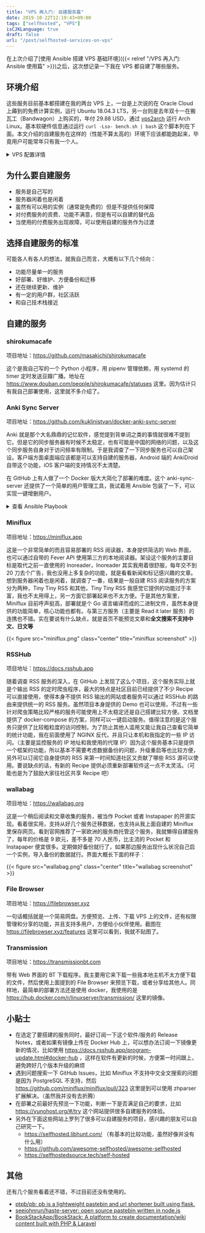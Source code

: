 ```yaml
---
title: "VPS 再入门: 自建服务篇"
date: 2019-10-22T12:19:43+09:00
tags: ["selfhosted", "VPS"]
isCJKLanguage: true
draft: false
url: "/post/selfhosted-services-on-vps"
---
```


在上次介绍了[使用 Ansible 搭建 VPS 基础环境]({{< relref "/VPS 再入门: Ansible 使用篇" >}})之后，这次想记录一下我在 VPS 都自建了哪些服务。

<!--more-->

## 环境介绍

这些服务目前基本都搭建在我的两台 VPS 上，一台是上次说的在 Oracle Cloud 上薅到的免费计算实例，运行 Ubuntu 18.04.3 LTS，另一台则是去年双十一在搬瓦工（Bandwagon）上购买的，年付 29.88 USD，通过 [vps2arch](https://gitlab.com/drizzt/vps2arch/) 运行 Arch Linux。基本软硬件信息通过运行 `curl -Lso- bench.sh | bash` 这个脚本列在下面。本文介绍的自建服务在这样的（性能不算太高的）环境下应该都能跑起来，毕竟用户可能常年只有我一个人。

<details>
<summary> VPS 配置详情 </summary>

```
# Oracle Cloud
----------------------------------------------------------------------
CPU model            : AMD EPYC 7551 32-Core Processor
Number of cores      : 2
CPU frequency        : 1996.249 MHz
Total size of Disk   : 94.3 GB (13.3 GB Used)
Total amount of Mem  : 982 MB (343 MB Used)
Total amount of Swap : 1023 MB (216 MB Used)
System uptime        : 5 days, 18 hour 59 min
Load average         : 0.07, 0.07, 0.08
OS                   : Ubuntu 18.04.3 LTS
Arch                 : x86_64 (64 Bit)
Kernel               : 4.15.0-1027-oracle
----------------------------------------------------------------------
I/O speed(1st run)   : 54.2 MB/s
I/O speed(2nd run)   : 50.9 MB/s
I/O speed(3rd run)   : 50.9 MB/s
Average I/O speed    : 52.0 MB/s
----------------------------------------------------------------------
Node Name                       IPv4 address            Download Speed
CacheFly                        205.234.175.175         5.62MB/s      
Linode, Tokyo2, JP              139.162.65.37           5.68MB/s      
Linode, Singapore, SG           139.162.23.4            3.61MB/s      
Linode, London, UK              176.58.107.39           5.12MB/s      
Linode, Frankfurt, DE           139.162.130.8           5.07MB/s      
Linode, Fremont, CA             50.116.14.9             4.87MB/s      
Softlayer, Dallas, TX           173.192.68.18           4.02MB/s      
Softlayer, Seattle, WA          67.228.112.250          5.02MB/s      
Softlayer, Frankfurt, DE        159.122.69.4            4.23MB/s      
Softlayer, Singapore, SG        119.81.28.170           5.23MB/s      
Softlayer, HongKong, CN         119.81.130.170          5.24MB/s      
----------------------------------------------------------------------
```

```
# Bandwagon Host
----------------------------------------------------------------------
CPU model            : QEMU Virtual CPU version (cpu64-rhel6)
Number of cores      : 2
CPU frequency        : 2599.998 MHz
Total size of Disk   : 42.3 GB (23.1 GB Used)
Total amount of Mem  : 2005 MB (231 MB Used)
Total amount of Swap : 511 MB (0 MB Used)
System uptime        : 12 days, 18 hour 3 min
Load average         : 0.06, 0.06, 0.02
OS                   : Arch Linux
Arch                 : x86_64 (64 Bit)
Kernel               : 5.3.6-arch1-1-ARCH
----------------------------------------------------------------------
I/O speed(1st run)   : 425 MB/s
I/O speed(2nd run)   : 384 MB/s
I/O speed(3rd run)   : 414 MB/s
Average I/O speed    : 407.7 MB/s
----------------------------------------------------------------------
Node Name                       IPv4 address            Download Speed
CacheFly                        205.234.175.175         82.8MB/s
Linode, Tokyo2, JP              139.162.65.37           9.73MB/s
Linode, Singapore, SG           139.162.23.4            1.47MB/s
Linode, London, UK              176.58.107.39           5.24MB/s
Linode, Frankfurt, DE           139.162.130.8           5.24MB/s
Linode, Fremont, CA             50.116.14.9             35.3MB/s
Softlayer, Dallas, TX           173.192.68.18           42.9MB/s
Softlayer, Seattle, WA          67.228.112.250          49.6MB/s
Softlayer, Frankfurt, DE        159.122.69.4            5.46MB/s
Softlayer, Singapore, SG        119.81.28.170           7.24MB/s
Softlayer, HongKong, CN         119.81.130.170          9.04MB/s
----------------------------------------------------------------------
```

</details>

## 为什么要自建服务

- 服务是自己写的
- 服务器闲着也是闲着
- 虽然有可以用的实例（通常是免费的）但是不提供任何保障
- 对付费服务的资费、功能不满意，但是有可以自建的替代品
- 当使用的付费服务出现故障，可以使用自建的服务作为过渡

## 选择自建服务的标准

可能各人有各人的想法，就我自己而言，大概有以下几个倾向：

- 功能尽量单一的服务
- 好部署、好维护、方便备份和迁移
- 还在继续更新、维护
- 有一定的用户群，社区活跃
- 和自己技术栈接近

## 自建的服务

### shirokumacafe

项目地址：https://github.com/masakichi/shirokumacafe

这个是我自己写的一个 Python 小程序，用 pipenv 管理依赖，用 systemd 的 timer 定时发送豆瓣广播。地址在 https://www.douban.com/people/shirokumacafe/statuses 这里。因为估计只有我自己部署使用，这里就不多介绍了。

### Anki Sync Server

项目地址：https://github.com/kuklinistvan/docker-anki-sync-server

Anki 就是那个大名鼎鼎的记忆软件，感觉提到背单词之类的事情就很难不提到它。但是它的同步服务器有时候不太稳定，也有可能是中国的网络的问题，以及这个同步服务自身对于访问频率有限制。于是我调查了一下同步服务也可以自己架设。客户端方面桌面端应该都是可以支持自建的服务器，Android 端的 AnkiDroid 自带这个功能，iOS 客户端的支持情况不太清楚。

在 GitHub 上有人做了一个 Docker 版大大简化了部署的难度。这个 anki-sync-server 还提供了一个简单的用户管理工具，我试着用 Ansible 包装了一下，可以实现一键增删用户。

<details>
<summary> 查看 Ansible Playbook </summary>

```yaml
---
- hosts: ubuntu
  become: true

  vars_files:
    - vars/anki.yml

  tasks:
    - name: Build anki-sync-server image
      docker_image:
        name: kuklinistvan/anki-sync-server:latest
        source: pull

    - name: Create anki-sync-server data directory
      file:
        path: "{{ anki_data_path }}"
        state: directory
        mode: 0700
        owner: root

    - name: Start anki-sync-server
      docker_container:
        name: anki-container
        image: kuklinistvan/anki-sync-server:latest
        state: started
        restart_policy: always
        volumes:
          - "{{ anki_data_path }}:/app/data"
        ports:
          - 127.0.0.1:27701:27701

    - name: List anki-sync-server users
      command: docker exec -it anki-container /app/anki-sync-server/ankisyncctl.py lsuser
      register: existing_anki_users
      changed_when: false
      tags: list_anki_users,add_anki_users,del_anki_users
    - debug:
        var: existing_anki_users.stdout
      tags: list_anki_users

    - name: Create anki-sync-server users
      expect:
        command: "docker exec -it anki-container /app/anki-sync-server/ankisyncctl.py adduser {{ item.user }}"
        responses:
          Enter password.*: "{{ item.password }}"
      with_items: "{{ anki_users }}"
      when: item.state != 'absent' and item.user not in existing_anki_users.stdout_lines
      tags: add_anki_users

    - name: Delete anki-sync-server users
      command: "docker exec -it anki-container /app/anki-sync-server/ankisyncctl.py deluser {{ item.user }}"
      with_items: "{{ anki_users }}"
      when: item.state == 'absent' and item.user in existing_anki_users.stdout_lines
      tags: del_anki_users
```

</details>

### Miniflux

项目地址：https://miniflux.app

这是一个非常简单的而且容易部署的 RSS 阅读器，本身提供简洁的 Web 界面，也可以通过自带的 Fever API 使用第三方的本地阅读器。架设这个服务的主要目标是取代之前一直使用的 Inoreader，Inoreader 其实我用着很舒服，每年交不到 20 刀去个广告，我也没用上多复杂的功能，就是看看新闻和标记感兴趣的文章。想到服务器闲着也是闲着，就调查了一番，结果是一般自建 RSS 阅读服务的方案分为两种，Tiny Tiny RSS 和其他，Tiny Tiny RSS 我感觉它提供的功能过于丰富，我也不太用得上，另一方面它部署起来也不太方便。于是其他方案里，Miniflux 目前呼声挺高，部署就是个 Go 语言编译而成的二进制文件，虽然本身提供的功能简单，核心功能也都有。与第三方服务（主要是 Read it later 服务）的连携也不错。实在要说有什么缺点，就是首页不能预览文章和**全文搜索不支持中文、日文等**

{{< figure src="miniflux.png" class="center" title="miniflux screenshot" >}}

### RSSHub

项目地址：https://docs.rsshub.app

随着调查 RSS 服务的深入，在 GitHub 上发现了这么个项目，这个服务实际上就是个输出 RSS 的定时爬虫程序，最大的特点是社区目前已经提供了不少 Recipe 可以直接使用，使得本身不提供 RSS 输出的网站或者服务可以通过 RSSHub 的路由来提供统一的 RSS 服务。虽然项目本身提供的 Demo 也可以使用，不过有一些针对爬虫策略比较严格的服务可能使用上不太稳定还是自己搭建比较方便。文档里提供了 docker-compose 的方案，同样可以一键启动服务。值得注意的是这个服务只提供了比较粗粒度的访问控制，为了防止其他人滥用又能让我自己查看它简单的统计功能，我在前面使用了 NGINX 反代，并且只让本机和我指定的一些 IP 访问。（主要是监控服务的 IP 地址和我使用的代理 IP）因为这个服务基本只是提供一个框架的功能，所以基本不需要考虑数据备份的问题，升级重启等也比较方便，另外可以订阅它自身提供的 RSS 来第一时间知道社区又贡献了哪些 RSS 源可以使用。要说缺点的话，有新的 Recipe 提供必须重新部署软件这一点不太灵活。（可能也是为了鼓励大家往社区共享 Recipe 吧）

### wallabag

项目地址：https://wallabag.org

这是一个稍后阅读和文章收集的服务，被当作 Pocket 或者 Instapaper 的开源实现。看着很实用，支持从好几个服务迁移数据，也支持从我上面自建的 Miniflux 里保存网页。看到官网推荐了一家欧洲的服务商托管这个服务，我就懒得自建服务了，每年的价格是 9 欧元，差不多是 70 人民币，比主流的 Pocket 和 Instapaper 便宜很多。定期做好备份就行了，如果那边服务出现什么状况自己启一个实例，导入备份的数据就行。界面大概长下面的样子：

{{< figure src="wallabag.png" class="center" title="wallabag screenshot" >}}

### File Browser

项目地址：https://filebrowser.xyz

一句话概括就是一个简易网盘。方便预览、上传、下载 VPS 上的文件，还有权限管理和分享的功能，并且支持多用户，方便给小伙伴使用。截图在 https://filebrowser.xyz/features 这里可以看到，我就不贴图了。

### Transmission

项目地址：https://transmissionbt.com

带有 Web 界面的 BT 下载程序。我主要用它来下载一些我本地主机不太方便下载的文件，然后使用上面提到的 File Browser 来预览下载，或者分享给其他人。同样地，最简单的部署方法还是使用 docker，我使用的是 https://hub.docker.com/r/linuxserver/transmission/ 这里的镜像。

## 小贴士

- 在选定了要搭建的服务同时，最好订阅一下这个软件/服务的 Release Notes，或者如果有镜像上传在 Docker Hub 上，可以想办法订阅一下镜像更新的情况，比如使用 https://docs.rsshub.app/program-update.html#docker-hub ，这样在软件有更新的时候，方便第一时间跟上，避免跨好几个版本升级的麻烦
- 遇到问题搜索一下 GitHub Issues，比如 Miniflux 不支持中文全文搜索的问题是因为 PostgreSQL 不支持，然后 https://github.com/miniflux/miniflux/pull/323 这里提到可以使用 zhparser 扩展解决。（虽然我并没有去折腾）
- 在部署之前最好先预览一下功能，判断一下是否满足自己的要求，比如 https://yunohost.org/#/try 这个网站提供很多自建服务的体验。
- 另外在下面这些网站上罗列了很多可以自建服务的项目，感兴趣的朋友可以自己研究一下。
  - https://selfhosted.libhunt.com/ （有基本的比较功能，虽然好像并没有什么用）
  - https://github.com/awesome-selfhosted/awesome-selfhosted
  - https://selfhostedsource.tech/self-hosted

## 其他

还有几个服务看着还不错，不过目前还没有使用的。

- [ptpb/pb: pb is a lightweight pastebin and url shortener built using flask.](https://github.com/ptpb/pb)
- [seejohnrun/haste-server: open source pastebin written in node.js](https://github.com/seejohnrun/haste-server)
- [BookStackApp/BookStack: A platform to create documentation/wiki content built with PHP & Laravel](https://github.com/BookStackApp/BookStack)
